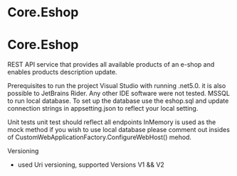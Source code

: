 # Core.Eshop

# Core.Eshop

REST API service that provides all available products of an e-shop and enables products description update.

Prerequisites to run the project 
Visual Studio with running .net5.0. it is also possible to JetBrains Rider. Any other IDE software were not tested.
MSSQL to run local database. To set up the database use the eshop.sql and update connection strings in appsetting.json to reflect your local setting.

Unit tests
unit test should reflect all endpoints
InMemory is used as the mock method if you wish to use local database please comment out insides of CustomWebApplicationFactory.ConfigureWebHost() mehod.

Versioning
- used Uri versioning, supported Versions V1 && V2
